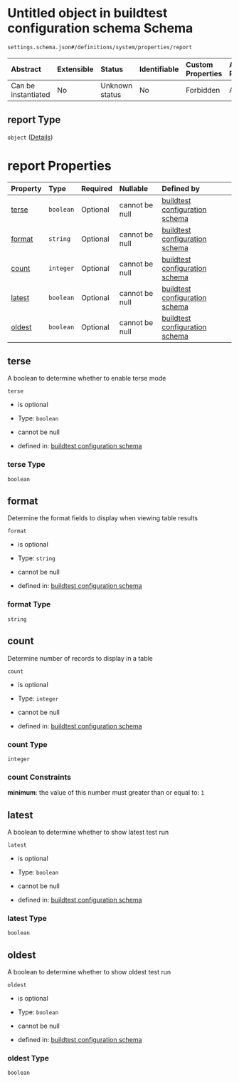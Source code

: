 # Untitled object in buildtest configuration schema Schema

```txt
settings.schema.json#/definitions/system/properties/report
```



| Abstract            | Extensible | Status         | Identifiable | Custom Properties | Additional Properties | Access Restrictions | Defined In                                                                   |
| :------------------ | :--------- | :------------- | :----------- | :---------------- | :-------------------- | :------------------ | :--------------------------------------------------------------------------- |
| Can be instantiated | No         | Unknown status | No           | Forbidden         | Allowed               | none                | [settings.schema.json\*](../out/settings.schema.json "open original schema") |

## report Type

`object` ([Details](settings-definitions-system-properties-report.md))

# report Properties

| Property          | Type      | Required | Nullable       | Defined by                                                                                                                                                                          |
| :---------------- | :-------- | :------- | :------------- | :---------------------------------------------------------------------------------------------------------------------------------------------------------------------------------- |
| [terse](#terse)   | `boolean` | Optional | cannot be null | [buildtest configuration schema](settings-definitions-system-properties-report-properties-terse.md "settings.schema.json#/definitions/system/properties/report/properties/terse")   |
| [format](#format) | `string`  | Optional | cannot be null | [buildtest configuration schema](settings-definitions-system-properties-report-properties-format.md "settings.schema.json#/definitions/system/properties/report/properties/format") |
| [count](#count)   | `integer` | Optional | cannot be null | [buildtest configuration schema](settings-definitions-system-properties-report-properties-count.md "settings.schema.json#/definitions/system/properties/report/properties/count")   |
| [latest](#latest) | `boolean` | Optional | cannot be null | [buildtest configuration schema](settings-definitions-system-properties-report-properties-latest.md "settings.schema.json#/definitions/system/properties/report/properties/latest") |
| [oldest](#oldest) | `boolean` | Optional | cannot be null | [buildtest configuration schema](settings-definitions-system-properties-report-properties-oldest.md "settings.schema.json#/definitions/system/properties/report/properties/oldest") |

## terse

A boolean to determine whether to enable terse mode

`terse`

*   is optional

*   Type: `boolean`

*   cannot be null

*   defined in: [buildtest configuration schema](settings-definitions-system-properties-report-properties-terse.md "settings.schema.json#/definitions/system/properties/report/properties/terse")

### terse Type

`boolean`

## format

Determine the format fields to display when viewing table results

`format`

*   is optional

*   Type: `string`

*   cannot be null

*   defined in: [buildtest configuration schema](settings-definitions-system-properties-report-properties-format.md "settings.schema.json#/definitions/system/properties/report/properties/format")

### format Type

`string`

## count

Determine number of records to display in a table

`count`

*   is optional

*   Type: `integer`

*   cannot be null

*   defined in: [buildtest configuration schema](settings-definitions-system-properties-report-properties-count.md "settings.schema.json#/definitions/system/properties/report/properties/count")

### count Type

`integer`

### count Constraints

**minimum**: the value of this number must greater than or equal to: `1`

## latest

A boolean to determine whether to show latest test run

`latest`

*   is optional

*   Type: `boolean`

*   cannot be null

*   defined in: [buildtest configuration schema](settings-definitions-system-properties-report-properties-latest.md "settings.schema.json#/definitions/system/properties/report/properties/latest")

### latest Type

`boolean`

## oldest

A boolean to determine whether to show oldest test run

`oldest`

*   is optional

*   Type: `boolean`

*   cannot be null

*   defined in: [buildtest configuration schema](settings-definitions-system-properties-report-properties-oldest.md "settings.schema.json#/definitions/system/properties/report/properties/oldest")

### oldest Type

`boolean`
